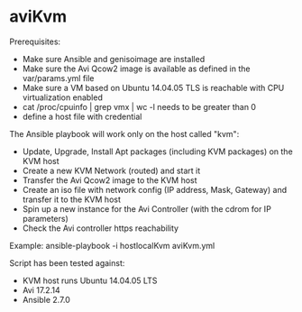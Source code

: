 # aviKvm
Prerequisites:
- Make sure Ansible and genisoimage are installed
- Make sure the Avi Qcow2 image is available as defined in the var/params.yml file
- Make sure a VM based on Ubuntu 14.04.05 TLS is reachable with CPU virtualization enabled
- cat /proc/cpuinfo | grep vmx | wc -l needs to be greater than 0
- define a host file with credential

The Ansible playbook will work only on the host called "kvm":
- Update, Upgrade, Install Apt packages (including KVM packages) on the KVM host
- Create a new KVM Network (routed) and start it
- Transfer the Avi Qcow2 image to the KVM host
- Create an iso file with network config (IP address, Mask, Gateway) and transfer it to the KVM host
- Spin up a new instance for the Avi Controller (with the cdrom for IP parameters)
- Check the Avi controller https reachability

Example:
ansible-playbook -i hostlocalKvm aviKvm.yml

Script has been tested against:
- KVM host runs Ubuntu 14.04.05 LTS
- Avi 17.2.14
- Ansible 2.7.0
